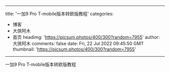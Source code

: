 
---
title: '一加9 Pro T-mobile版本转欧版教程'
categories: 
 - 博客
 - 大侠阿木
 - 首页
headimg: 'https://picsum.photos/400/300?random=7955'
author: 大侠阿木
comments: false
date: Fri, 22 Jul 2022 09:45:50 GMT
thumbnail: 'https://picsum.photos/400/300?random=7955'
---

<div>   
一加9 Pro T-mobile版本转欧版教程  
</div>
            